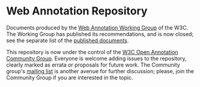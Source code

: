 Web Annotation Repository
=========================

Documents produced by the [Web Annotation Working Group](http://www.w3.org/annotation/) of the W3C. The Working Group has published its recommendations, and is now closed; see the separate list of the [published documents](http://w3c.github.io/web-annotation/).

This repository is now under the control of the [W3C Open Annotation Community Group](https://www.w3.org/community/openannotation/). Everyone is welcome adding issues to the repository, clearly marked as errata or proposals for future work. The Community group's [mailing list](https://lists.w3.org/Archives/Public/public-openannotation/) is another avenue for further discussion; please, join the Community Group if you are interested in the topic.
